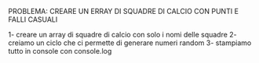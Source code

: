 PROBLEMA: CREARE UN ERRAY DI SQUADRE DI CALCIO CON PUNTI E FALLI CASUALI

1- creare un array di squadre di calcio con solo i nomi delle squadre
2- creiamo un ciclo che ci permette di generare numeri random 
3- stampiamo tutto in console con console.log